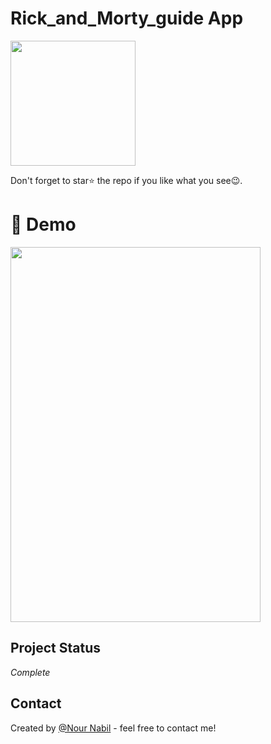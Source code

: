 # Rick_and_Morty_guide App


<a href="https://drive.google.com/file/d/1Kg9pO5nOwr8rkbx3GbE-z1QDE472xuSk/view?usp=sharing"><img src="https://playerzon.com/asset/download.png" width="200"></img></a>

Don't forget to star⭐ the repo if you like what you see😉.
# 🎥 Demo
<img src="rev/ve.mp4" width="400" height="600">


   ## Project Status
   _Complete_
  
   
   ## Contact
Created by [@Nour Nabil](https://github.com/NourNabil2) - feel free to contact me!
